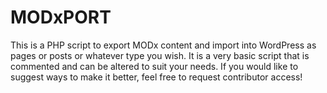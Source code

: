 MODxPORT
=======================================

This is a PHP script to export MODx content and import into WordPress as pages or posts or whatever type you wish. It is a very basic script that is commented and can be altered to suit your needs. If you would like to suggest ways to make it better, feel free to request contributor access!
